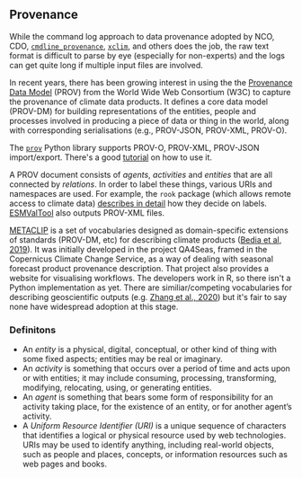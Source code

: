## Provenance

While the command log approach to data provenance adopted by
NCO,
CDO, 
[`cmdline_provenance`](https://cmdline-provenance.readthedocs.io/en/latest/),
[`xclim`](https://xclim.readthedocs.io/en/latest/api.html?highlight=history#xclim.core.formatting.update_history),
and others
does the job,
the raw text format is difficult to parse by eye (especially for non-experts)
and the logs can get quite long if multiple input files are involved.

In recent years, there has been growing interest in using the 
the [Provenance Data Model](https://www.w3.org/TR/prov-primer/) (PROV) from the World Wide Web Consortium (W3C)
to capture the provenance of climate data products.
It defines a core data model (PROV-DM) for building representations of the entities, people and processes
involved in producing a piece of data or thing in the world,
along with corresponding serialisations (e.g., PROV-JSON, PROV-XML, PROV-O).

The [`prov`](https://prov.readthedocs.io/en/latest/) Python library supports
PROV-O, PROV-XML, PROV-JSON import/export.
There's a good [tutorial](https://nbviewer.jupyter.org/github/trungdong/notebooks/blob/master/PROV%20Tutorial.ipynb)
on how to use it.

A PROV document consists of *agents*, *activities* and *entities* that are all connected by *relations*.
In order to label these things, various URIs and namespaces are used.
For example, the `rook` package (which allows remote access to climate data)
[describes in detail](https://rook-wps.readthedocs.io/en/latest/prov.html) how they decide on labels.
[ESMValTool](https://docs.esmvaltool.org/en/latest/community/diagnostic.html#recording-provenance)
also outputs PROV-XML files.

[METACLIP](http://www.metaclip.org/) is a set of vocabularies designed as domain-specific
extensions of standards (PROV-DM, etc) for describing climate products
([Bedia et al, 2019](https://www.sciencedirect.com/science/article/pii/S1364815218305036)).
It was initially developed in the project QA4Seas, framed in the Copernicus Climate Change Service,
as a way of dealing with seasonal forecast product provenance description.
That project also provides a website for visualising workflows.
The developers work in R,
so there isn't a Python implementation as yet.
There are similiar/competing vocabularies for describing geoscientific outputs
(e.g. [Zhang et al., 2020](https://www.sciencedirect.com/science/article/pii/S0098300419306120))
but it's fair to say none have widespread adoption at this stage.


### Definitons

- An *entity* is a physical, digital, conceptual, or other kind of thing with some fixed aspects; entities may be real or imaginary.
- An *activity* is something that occurs over a period of time and acts upon or with entities; it may include consuming, processing, transforming, modifying, relocating, using, or generating entities.
- An *agent* is something that bears some form of responsibility for an activity taking place, for the existence of an entity, or for another agent’s activity.
- A *Uniform Resource Identifier (URI)* is a unique sequence of characters that identifies a logical or physical resource used by web technologies. URIs may be used to identify anything, including real-world objects, such as people and places, concepts, or information resources such as web pages and books.
